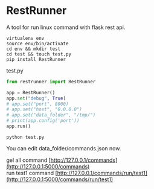 RestRunner
=====

A tool for run linux command with flask rest api.

```
virtualenv env
source env/bin/activate
cd env && mkdir test
cd test && touch test.py
pip install RestRunner
```

test.py
```py
from restrunner import RestRunner

app = RestRunner()
app.set("debug", True)
# app.set("port", 8000)
# app.set("host", "0.0.0.0")
# app.set("data_folder", "/tmp/")
# print(app.config('port'))
app.run()
```

```
python test.py
```
You can edit data_folder/commands.json now.

gel all command
[http://127.0.0.1/commands](http://127.0.0.1:5000/commands) <br>
run test1 command
[http://127.0.0.1/commands/run/test1](http://127.0.0.1:5000/commands/run/test1)

